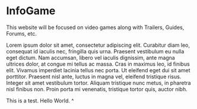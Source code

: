 # InfoGame

This website will be focused on video games along with Trailers, Guides, Forums, etc.

Lorem ipsum dolor sit amet, consectetur adipiscing elit. Curabitur diam leo, consequat id iaculis nec, fringilla quis urna. Praesent vestibulum eu nulla eget dictum. Nam accumsan, libero vel iaculis dignissim, ante magna ultrices dolor, at congue mi tellus ac massa. Cras in maximus leo, id finibus elit. Vivamus imperdiet lacinia tellus nec porta. Ut eleifend eget dui sit amet porttitor. Praesent nisl ante, luctus in magna vel, eleifend tristique risus. Integer sit amet vestibulum tortor. Aliquam tristique nunc metus, in pharetra nisl finibus non. Proin porta mi venenatis, tristique tortor quis, auctor nibh.

This is a test.
Hello World.
^
